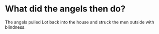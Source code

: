 # What did the angels then do?

The angels pulled Lot back into the house and struck the men outside with blindness.
